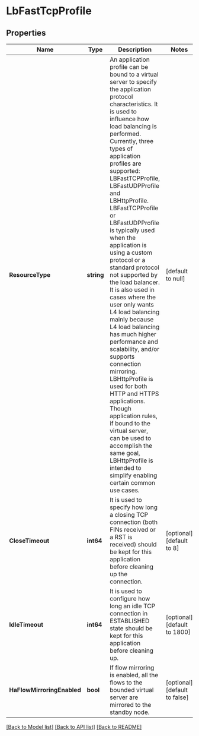 # LbFastTcpProfile

## Properties
Name | Type | Description | Notes
------------ | ------------- | ------------- | -------------
**ResourceType** | **string** | An application profile can be bound to a virtual server to specify the application protocol characteristics. It is used to influence how load balancing is performed. Currently, three types of application profiles are supported: LBFastTCPProfile, LBFastUDPProfile and LBHttpProfile. LBFastTCPProfile or LBFastUDPProfile is typically used when the application is using a custom protocol or a standard protocol not supported by the load balancer. It is also used in cases where the user only wants L4 load balancing mainly because L4 load balancing has much higher performance and scalability, and/or supports connection mirroring. LBHttpProfile is used for both HTTP and HTTPS applications. Though application rules, if bound to the virtual server, can be used to accomplish the same goal, LBHttpProfile is intended to simplify enabling certain common use cases.  | [default to null]
**CloseTimeout** | **int64** | It is used to specify how long a closing TCP connection (both FINs received or a RST is received) should be kept for this application before cleaning up the connection.  | [optional] [default to 8]
**IdleTimeout** | **int64** | It is used to configure how long an idle TCP connection in ESTABLISHED state should be kept for this application before cleaning up.  | [optional] [default to 1800]
**HaFlowMirroringEnabled** | **bool** | If flow mirroring is enabled, all the flows to the bounded virtual server are mirrored to the standby node.  | [optional] [default to false]

[[Back to Model list]](../README.md#documentation-for-models) [[Back to API list]](../README.md#documentation-for-api-endpoints) [[Back to README]](../README.md)

